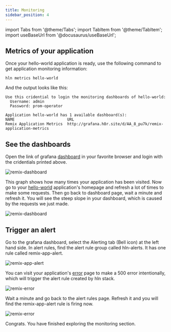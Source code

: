 ```yaml
---
title: Monitoring
sidebar_position: 4
---
```


import Tabs from '@theme/Tabs';
import TabItem from '@theme/TabItem';
import useBaseUrl from '@docusaurus/useBaseUrl';

## Metrics of your application

Once your hello-world application is ready, use the following command to get application monitoring information:

```
hln metrics hello-world
```

And the output looks like this:

```
Use this cridential to login the monitoring dashboards of hello-world:
  Username: admin
  Password: prom-operator

Application hello-world has 1 available dashboard(s):
NAME                       URL
Remix Application Metrics  http://grafana.h8r.site/d/AA_8_pu7k/remix-application-metrics
```

## See the dashboards

Open the link of grafana [dashboard](http://grafana.h8r.site/d/AA_8_pu7k/remix-application-metrics) in your favorite browser and login with the cridentials printed above.

![remix-dashboard](/img/docs/getting-started/remix-dashboard.png)

This graph shows how many times your application has been visited. Now go to your [hello-world](http://hello-world.h8r.site) application's homepage and refresh a lot of times to make some requests. Then go back to dashboard page, wait a minute and refresh it. You will see the steep slope in your dashboard, which is caused by the requests we just made.

![remix-dashboard](/img/docs/getting-started/remix-dashboard-bend.png)

## Trigger an alert

<!-- Go to [Requestbin](https://requestbin.com/) and create a Request Bin. It's a webhook which we can send our alerts to.

![requebin](/img/docs/getting-started/requestbin-url.png)

Copy it's url `https://eomgiarz3c3oyab.m.pipedream.net` and go back to the grafana dashboard, select the Alerting tab (Bell icon) at the left hand side. Click Contact points > New contact point in turn. Take a name like My Request Bin. Select Contact point type as Webhook, paste the url of the request bin we have copied.

![contact-point](/img/docs/getting-started/contact-point.png)

Then click Test button to send a predefined notification. Go to your request bin page and check that you have received the test message. Then you can Save the contact point. Go to Notification policies, create a new policy. Set matching labels as alertname = remix-app-alert select request bin as contact point.

Now every thing is done. Your application's alert messages will be sent to the request bin. -->

Go to the grafana dashboard, select the Alerting tab (Bell icon) at the left hand side. In alert rules, find the alert rule group called hln-alerts. It has one rule called remix-app-alert.

![remix-app-alert](/img/docs/getting-started/remix-app-alert.png)

You can visit your application's [error](http://hello-world.h8r.site/error) page to make a 500 error intentionally, which will trigger the alert rule created by hln stack.

![remix-error](/img/docs/getting-started/remix-app-error.png)

Wait a minute and go back to the alert rules page. Refresh it and you will find the remix-app-alert rule is firing now.

![remix-error](/img/docs/getting-started/remix-app-alert-firing.png)

Congrats. You have finished exploring the monitoring section.

